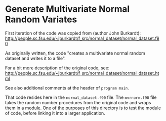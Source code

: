 # Generate Multivariate Normal Random Variates

First iteration of the code was copied from (author John Burkardt):
http://people.sc.fsu.edu/~jburkardt/f_src/normal_dataset/normal_dataset.f90

As originally written, the code "creates a multivariate normal random dataset and writes it to a file". 

For a bit more description of the original code, see: 
http://people.sc.fsu.edu/~jburkardt/f_src/normal_dataset/normal_dataset.html

See also additional comments at the header of `program main`.

That code resides here in the `normal_dataset.f90` file. The `mvrnorm.f90` file takes
the random number procedures from the original code and wraps them in a module.
One of the purposes of this directory is to test the module of code, before
linking it into a larger application. 



